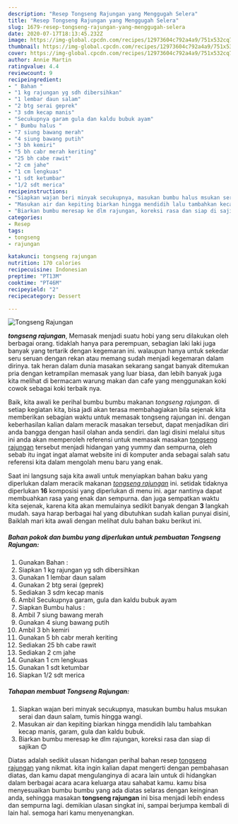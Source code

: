 ```yaml
---
description: "Resep Tongseng Rajungan yang Menggugah Selera"
title: "Resep Tongseng Rajungan yang Menggugah Selera"
slug: 1679-resep-tongseng-rajungan-yang-menggugah-selera
date: 2020-07-17T18:13:45.232Z
image: https://img-global.cpcdn.com/recipes/12973604c792a4a9/751x532cq70/tongseng-rajungan-foto-resep-utama.jpg
thumbnail: https://img-global.cpcdn.com/recipes/12973604c792a4a9/751x532cq70/tongseng-rajungan-foto-resep-utama.jpg
cover: https://img-global.cpcdn.com/recipes/12973604c792a4a9/751x532cq70/tongseng-rajungan-foto-resep-utama.jpg
author: Annie Martin
ratingvalue: 4.4
reviewcount: 9
recipeingredient:
- " Bahan "
- "1 kg rajungan yg sdh dibersihkan"
- "1 lembar daun salam"
- "2 btg serai geprek"
- "3 sdm kecap manis"
- "Secukupnya garam gula dan kaldu bubuk ayam"
- " Bumbu halus "
- "7 siung bawang merah"
- "4 siung bawang putih"
- "3 bh kemiri"
- "5 bh cabr merah keriting"
- "25 bh cabe rawit"
- "2 cm jahe"
- "1 cm lengkuas"
- "1 sdt ketumbar"
- "1/2 sdt merica"
recipeinstructions:
- "Siapkan wajan beri minyak secukupnya, masukan bumbu halus msukan serai dan daun salam, tumis hingga wangi."
- "Masukan air dan kepiting biarkan hingga mendidih lalu tambahkan kecap manis, garam, gula dan kaldu bubuk."
- "Biarkan bumbu meresap ke dlm rajungan, koreksi rasa dan siap di sajikan 😊"
categories:
- Resep
tags:
- tongseng
- rajungan

katakunci: tongseng rajungan 
nutrition: 170 calories
recipecuisine: Indonesian
preptime: "PT13M"
cooktime: "PT46M"
recipeyield: "2"
recipecategory: Dessert

---
```



![Tongseng Rajungan](https://img-global.cpcdn.com/recipes/12973604c792a4a9/751x532cq70/tongseng-rajungan-foto-resep-utama.jpg)

<b><i>tongseng rajungan</i></b>, Memasak menjadi suatu hobi yang seru dilakukan oleh berbagai orang. tidaklah hanya para perempuan, sebagian laki laki juga banyak yang tertarik dengan kegemaran ini. walaupun hanya untuk sekedar seru seruan dengan rekan atau memang sudah menjadi kegemaran dalam dirinya. tak heran dalam dunia masakan sekarang sangat banyak ditemukan pria dengan ketrampilan memasak yang luar biasa, dan lebih banyak juga kita melihat di bermacam warung makan dan cafe yang menggunakan koki cowok sebagai koki terbaik nya.



Baik, kita awali ke perihal bumbu bumbu makanan <i>tongseng rajungan</i>. di setiap kegiatan kita, bisa jadi akan terasa membahagiakan bila sejenak kita memberikan sebagian waktu untuk memasak tongseng rajungan ini. dengan keberhasilan kalian dalam meracik masakan tersebut, dapat menjadikan diri anda bangga dengan hasil olahan anda sendiri. dan lagi disini melalui situs ini anda akan memperoleh referensi untuk memasak masakan <u>tongseng rajungan</u> tersebut menjadi hidangan yang yummy dan sempurna, oleh sebab itu ingat ingat alamat website ini di komputer anda sebagai salah satu referensi kita dalam mengolah menu baru yang enak.


Saat ini langsung saja kita awali untuk menyiapkan bahan baku yang diperlukan dalam meracik makanan <u><i>tongseng rajungan</i></u> ini. setidak tidaknya diperlukan <b>16</b> komposisi yang diperlukan di menu ini. agar nantinya dapat membuahkan rasa yang enak dan sempurna. dan juga sempatkan waktu kita sejenak, karena kita akan memulainya sedikit banyak dengan <b>3</b> langkah mudah. saya harap berbagai hal yang dibutuhkan sudah kalian punyai disini, Baiklah mari kita awali dengan melihat dulu bahan baku berikut ini.

<!--inarticleads1-->

##### Bahan pokok dan bumbu yang diperlukan untuk pembuatan Tongseng Rajungan:

1. Gunakan  Bahan :
1. Siapkan 1 kg rajungan yg sdh dibersihkan
1. Gunakan 1 lembar daun salam
1. Gunakan 2 btg serai (geprek)
1. Sediakan 3 sdm kecap manis
1. Ambil Secukupnya garam, gula dan kaldu bubuk ayam
1. Siapkan  Bumbu halus :
1. Ambil 7 siung bawang merah
1. Gunakan 4 siung bawang putih
1. Ambil 3 bh kemiri
1. Gunakan 5 bh cabr merah keriting
1. Sediakan 25 bh cabe rawit
1. Sediakan 2 cm jahe
1. Gunakan 1 cm lengkuas
1. Gunakan 1 sdt ketumbar
1. Siapkan 1/2 sdt merica




<!--inarticleads2-->

##### Tahapan membuat Tongseng Rajungan:

1. Siapkan wajan beri minyak secukupnya, masukan bumbu halus msukan serai dan daun salam, tumis hingga wangi.
1. Masukan air dan kepiting biarkan hingga mendidih lalu tambahkan kecap manis, garam, gula dan kaldu bubuk.
1. Biarkan bumbu meresap ke dlm rajungan, koreksi rasa dan siap di sajikan 😊




Diatas adalah sedikit ulasan hidangan perihal bahan resep <u>tongseng rajungan</u> yang nikmat. kita ingin kalian dapat mengerti dengan pembahasan diatas, dan kamu dapat mengulanginya di acara lain untuk di hidangkan dalam berbagai acara acara keluarga atau sahabat kamu. kamu bisa menyesuaikan bumbu bumbu yang ada diatas selaras dengan keinginan anda, sehingga masakan <b>tongseng rajungan</b> ini bisa menjadi lebih endess dan sempurna lagi. demikian ulasan singkat ini, sampai berjumpa kembali di lain hal. semoga hari kamu menyenangkan.
